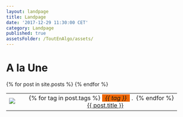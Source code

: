 ```yaml
---
layout: landpage
title: Landpage
date: '2017-12-29 11:30:00 CET'
category: Landpage
published: true
assetsFolder: /ToutEnAlgo/assets/
---
```


<h1>
A la Une
</h1>



<table>
  {% for post in site.posts %}
    <tr>
      <td>
          <a href="{{ post.url | relative_url  }}" ><img style="float:left;" src="{{ page.assetsFolder }}/images/blog/thumbmail-empty-150x150.png"> </a>
      </td>
      <td>
        <center>
          {% for tag in post.tags %}
            <span style="background-color:#ee6600;font-style:italic;">&nbsp;&nbsp;{{ tag }}&nbsp;&nbsp;</span>&nbsp;.&nbsp;
          {% endfor %}
          <br>
          <a href="{{ post.url | relative_url  }}">{{ post.title }}</a>
        </center>
      </td>
    </tr>
  {% endfor %}
</table>


<!--
<ul>
  {% for post in site.posts %}
    <li>
      <a href="{{ post.url | relative_url  }}">{{ post.title }}</a>
    </li>
  {% endfor %}
</ul>
-->
